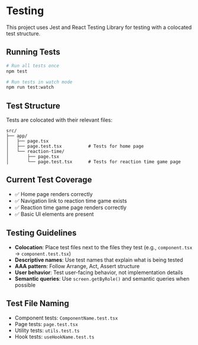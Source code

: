 # Testing

This project uses Jest and React Testing Library for testing with a colocated test structure.

## Running Tests

```bash
# Run all tests once
npm test

# Run tests in watch mode
npm run test:watch
```

## Test Structure

Tests are colocated with their relevant files:

```
src/
├── app/
│   ├── page.tsx
│   ├── page.test.tsx          # Tests for home page
│   └── reaction-time/
│       ├── page.tsx
│       └── page.test.tsx      # Tests for reaction time game page
```

## Current Test Coverage

- ✅ Home page renders correctly
- ✅ Navigation link to reaction time game exists
- ✅ Reaction time game page renders correctly
- ✅ Basic UI elements are present

## Testing Guidelines

- **Colocation**: Place test files next to the files they test (e.g., `component.tsx` → `component.test.tsx`)
- **Descriptive names**: Use test names that explain what is being tested
- **AAA pattern**: Follow Arrange, Act, Assert structure
- **User behavior**: Test user-facing behavior, not implementation details
- **Semantic queries**: Use `screen.getByRole()` and semantic queries when possible

## Test File Naming

- Component tests: `ComponentName.test.tsx`
- Page tests: `page.test.tsx`
- Utility tests: `utils.test.ts`
- Hook tests: `useHookName.test.ts`